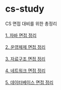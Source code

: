 # cs-study

CS 면접 대비를 위한 총정리<br><br>
<a href = "https://github.com/wookjongkim/cs-study/blob/main/자바.md">1. 자바 면접 정리</a> <br><br>
<a href = "https://github.com/wookjongkim/cs-study/blob/main/운영체제.md">2. 운영체제 면접 정리</a><br><br>
<a href = "https://github.com/wookjongkim/cs-study/blob/main/자료구조.md">3. 자료구조 면접 정리</a><br><br>
<a href = "https://github.com/wookjongkim/cs-study/blob/main/네트워크.md">4. 네트워크 면접 정리</a><br><br>
<a href = "https://github.com/wookjongkim/cs-study/blob/main/데이터베이스.md">5. 데이터베이스 면접 정리</a><br><br>
